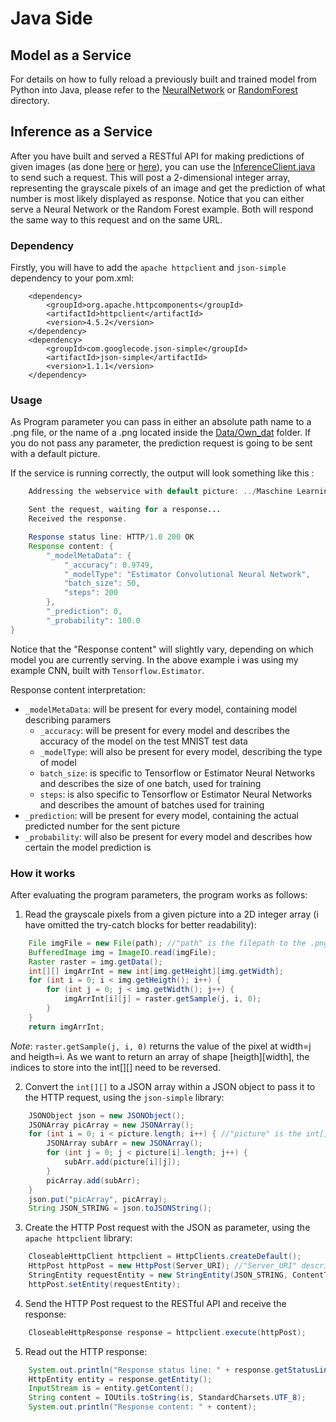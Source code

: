 # Java Side
## Model as a Service
For details on how to fully reload a previously built and trained model from Python into Java, please refer to the [NeuralNetwork](https://github.com/Matleo/MLPython2Java/tree/develop/MaschineLearning4J/src/main/java/NeuralNetwork) or [RandomForest](https://github.com/Matleo/MLPython2Java/tree/develop/MaschineLearning4J/src/main/java/RandomForest) directory.
## Inference as a Service
After you have built and served a RESTful API for making predictions of given images (as done [here](https://github.com/Matleo/MLPython2Java/blob/develop/Maschine%20Learning/NeuralNetwork/Serving) or [here](https://github.com/Matleo/MLPython2Java/tree/develop/Maschine%20Learning/RandomForest/serve.py)), you can use the [InferenceClient.java](https://github.com/Matleo/MLPython2Java/blob/develop/MaschineLearning4J/src/main/java/InferenceClient.java) to send such a request. This will post a 2-dimensional integer array, representing the grayscale pixels of an image and get the prediction of what number is most likely displayed as response. Notice that you can either serve a Neural Network or the Random Forest example. Both will respond the same way to this request and on the same URL.
### Dependency
Firstly, you will have to add the `apache httpclient` and `json-simple` dependency to your pom.xml:
```maven
	<dependency>
		<groupId>org.apache.httpcomponents</groupId>
		<artifactId>httpclient</artifactId>
		<version>4.5.2</version>
	</dependency>
	<dependency>
		<groupId>com.googlecode.json-simple</groupId>
		<artifactId>json-simple</artifactId>
		<version>1.1.1</version>
	</dependency>
```
### Usage


As Program parameter you can pass in either an absolute path name to a .png file, or the name of a .png located inside the [Data/Own_dat](https://github.com/Matleo/MLPython2Java/tree/develop/Maschine%20Learning/Data/Own_dat) folder. If you do not pass any parameter, the prediction request is going to be sent with a default picture. 

If the service is running correctly, the output will look something like this :
```java
	Addressing the webservice with default picture: ../Maschine Learning/Data/Own_dat/MNIST-5.png

	Sent the request, waiting for a response...
	Received the response.

	Response status line: HTTP/1.0 200 OK
	Response content: {
		"_modelMetaData": {
			"_accuracy": 0.9749, 
			"_modelType": "Estimator Convolutional Neural Network", 
			"batch_size": 50, 
			"steps": 200
		}, 
		"_prediction": 0, 
		"_probability": 100.0
}
``` 
Notice that the "Response content" will slightly vary, depending on which model you are currently serving. In the above example i was using my example CNN, built with `Tensorflow.Estimator`. 

Response content interpretation: 
* `_modelMetaData`: will be present for every model, containing model describing paramers
	* `_accuracy`: will be present for every model and describes the accuracy of the model on the test MNIST test data
	* `_modelType`: will also be present for every model, describing the type of model
	* `batch_size`: is specific to Tensorflow or Estimator Neural Networks and describes the size of one batch, used for training
	* `steps`: is also specific to Tensorflow or Estimator Neural Networks and describes the amount of batches used for training
* `_prediction`: will be present for every model, containing the actual predicted number for the sent picture
* `_probability`: will also be present for every model and describes how certain the model prediction is
### How it works
After evaluating the program parameters, the program works as follows:
1. Read the grayscale pixels from a given picture into a 2D integer array (i have omitted the try-catch blocks for better readability):
```java
	File imgFile = new File(path); //"path" is the filepath to the .png
	BufferedImage img = ImageIO.read(imgFile);
	Raster raster = img.getData();
	int[][] imgArrInt = new int[img.getHeight][img.getWidth];
 	for (int i = 0; i < img.getHeigth(); i++) {
		for (int j = 0; j < img.getWidth(); j++) {
			imgArrInt[i][j] = raster.getSample(j, i, 0);
		}
	}
	return imgArrInt;
```
*Note*: `raster.getSample(j, i, 0)` returns the value of the pixel at width=j and heigth=i. As we want to return an array of shape [heigth][width], the indices to store into the int[][] need to be reversed.  

2. Convert the `int[][]` to a JSON array within a JSON object to pass it to the HTTP request, using the `json-simple` library:
```java
	JSONObject json = new JSONObject();
	JSONArray picArray = new JSONArray();
	for (int i = 0; i < picture.length; i++) { //"picture" is the int[][] here
		JSONArray subArr = new JSONArray();
		for (int j = 0; j < picture[i].length; j++) {
			subArr.add(picture[i][j]);
		}
		picArray.add(subArr);
	}
	json.put("picArray", picArray);
	String JSON_STRING = json.toJSONString();
```

3. Create the HTTP Post request with the JSON as parameter, using the `apache httpclient` library:
```java
	CloseableHttpClient httpclient = HttpClients.createDefault();
	HttpPost httpPost = new HttpPost(Server_URI); //"Server_URI" describes the full URI where to send the request to
	StringEntity requestEntity = new StringEntity(JSON_STRING, ContentType.APPLICATION_JSON);
	httpPost.setEntity(requestEntity);
```

4. Send the HTTP Post request to the RESTful API and receive the response:
```java
	CloseableHttpResponse response = httpclient.execute(httpPost);
```

5. Read out the HTTP response:
```java
 	System.out.println("Response status line: " + response.getStatusLine());
 	HttpEntity entity = response.getEntity();
 	InputStream is = entity.getContent();
 	String content = IOUtils.toString(is, StandardCharsets.UTF_8);
 	System.out.println("Response content: " + content);
```